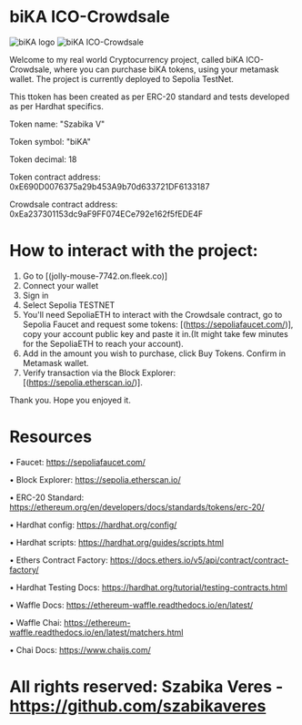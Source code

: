 # biKA ICO-Crowdsale

![biKA logo](https://github.com/szabikaveres/Crowdsale--ICO/assets/114937278/a408b756-4d96-4d4a-9337-a97e38f0857d)
![biKA ICO-Crowdsale](https://github.com/szabikaveres/Crowdsale--ICO/assets/114937278/b4656eda-5428-4f75-b959-da143fda3c3c)


 Welcome to my real world Cryptocurrency project, called biKA ICO-Crowdsale, where you can purchase biKA tokens, using your metamask wallet.
 The project is currently deployed to Sepolia TestNet.

 This ttoken has been created as per ERC-20 standard and tests developed as per Hardhat specifics. 

 Token name: "Szabika V"

 Token symbol: "biKA"

 Token decimal: 18

 Token contract address: 0xE690D0076375a29b453A9b70d633721DF6133187

 Crowdsale contract address: 0xEa237301153dc9aF9FF074ECe792e162f5fEDE4F

 # How to interact with the project:
1. Go to [(jolly-mouse-7742.on.fleek.co)]
2. Connect your wallet
3. Sign in
4. Select Sepolia TESTNET
5. You'll need SepoliaETH to interact with the Crowdsale contract, go to Sepolia Faucet and request some tokens:  [(https://sepoliafaucet.com/)], copy your account public key and paste it in.(It might take few minutes for the SepoliaETH to reach your account).
6. Add in the amount you wish to purchase, click Buy Tokens. Confirm in Metamask wallet.
7. Verify transaction via the Block Explorer: [(https://sepolia.etherscan.io/)].
 
Thank you. Hope you enjoyed it.

# Resources
• Faucet: https://sepoliafaucet.com/

• Block Explorer: https://sepolia.etherscan.io/

• ERC-20 Standard: https://ethereum.org/en/developers/docs/standards/tokens/erc-20/

• Hardhat config: https://hardhat.org/config/

• Hardhat scripts: https://hardhat.org/guides/scripts.html

• Ethers Contract Factory: https://docs.ethers.io/v5/api/contract/contract-factory/

• Hardhat Testing Docs: https://hardhat.org/tutorial/testing-contracts.html

• Waffle Docs: https://ethereum-waffle.readthedocs.io/en/latest/

• Waffle Chai: https://ethereum-waffle.readthedocs.io/en/latest/matchers.html

• Chai Docs: https://www.chaijs.com/



# All rights reserved: Szabika Veres -  https://github.com/szabikaveres
